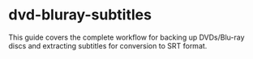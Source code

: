 # dvd-bluray-subtitles
This guide covers the complete workflow for backing up DVDs/Blu-ray discs and extracting subtitles for conversion to SRT format.
